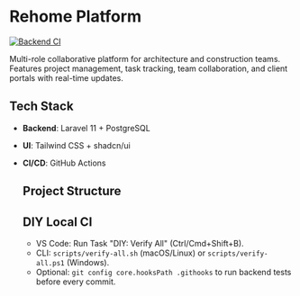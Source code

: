 # Rehome Platform
  [![Backend CI](https://github.com/<ORG_OR_USER>/rehome-platform/actions/workflows/backend-ci.yml/badge.svg)](https://github.com/<ORG_OR_USER>/rehome-platform/actions/workflows/backend-ci.yml)
  
  Multi-role collaborative platform for architecture and construction teams. Features project management, task tracking, team collaboration, and client portals with real-time updates.

## Tech Stack
- **Backend**: Laravel 11 + PostgreSQL
- **UI**: Tailwind CSS + shadcn/ui
- **CI/CD**: GitHub Actions

  ## Project Structure

  ## DIY Local CI
  - VS Code: Run Task "DIY: Verify All" (Ctrl/Cmd+Shift+B).
  - CLI: `scripts/verify-all.sh` (macOS/Linux) or `scripts/verify-all.ps1` (Windows).
  - Optional: `git config core.hooksPath .githooks` to run backend tests before every commit.

